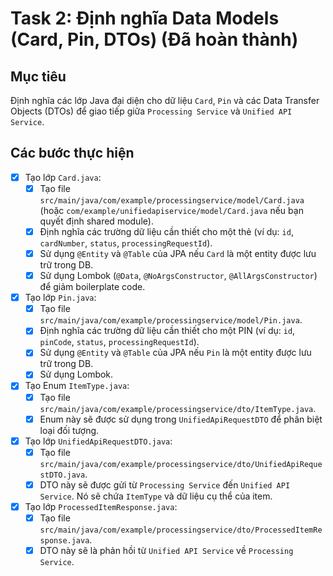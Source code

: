 # Task 2: Định nghĩa Data Models (Card, Pin, DTOs) (Đã hoàn thành)

## Mục tiêu
Định nghĩa các lớp Java đại diện cho dữ liệu `Card`, `Pin` và các Data Transfer Objects (DTOs) để giao tiếp giữa `Processing Service` và `Unified API Service`.

## Các bước thực hiện

- [x] Tạo lớp `Card.java`:
    - [x] Tạo file `src/main/java/com/example/processingservice/model/Card.java` (hoặc `com/example/unifiedapiservice/model/Card.java` nếu bạn quyết định shared module).
    - [x] Định nghĩa các trường dữ liệu cần thiết cho một thẻ (ví dụ: `id`, `cardNumber`, `status`, `processingRequestId`).
    - [x] Sử dụng `@Entity` và `@Table` của JPA nếu `Card` là một entity được lưu trữ trong DB.
    - [x] Sử dụng Lombok (`@Data`, `@NoArgsConstructor`, `@AllArgsConstructor`) để giảm boilerplate code.

- [x] Tạo lớp `Pin.java`:
    - [x] Tạo file `src/main/java/com/example/processingservice/model/Pin.java`.
    - [x] Định nghĩa các trường dữ liệu cần thiết cho một PIN (ví dụ: `id`, `pinCode`, `status`, `processingRequestId`).
    - [x] Sử dụng `@Entity` và `@Table` của JPA nếu `Pin` là một entity được lưu trữ trong DB.
    - [x] Sử dụng Lombok.

- [x] Tạo Enum `ItemType.java`:
    - [x] Tạo file `src/main/java/com/example/processingservice/dto/ItemType.java`.
    - [x] Enum này sẽ được sử dụng trong `UnifiedApiRequestDTO` để phân biệt loại đối tượng.

- [x] Tạo lớp `UnifiedApiRequestDTO.java`:
    - [x] Tạo file `src/main/java/com/example/processingservice/dto/UnifiedApiRequestDTO.java`.
    - [x] DTO này sẽ được gửi từ `Processing Service` đến `Unified API Service`. Nó sẽ chứa `ItemType` và dữ liệu cụ thể của item.

- [x] Tạo lớp `ProcessedItemResponse.java`:
    - [x] Tạo file `src/main/java/com/example/processingservice/dto/ProcessedItemResponse.java`.
    - [x] DTO này sẽ là phản hồi từ `Unified API Service` về `Processing Service`.